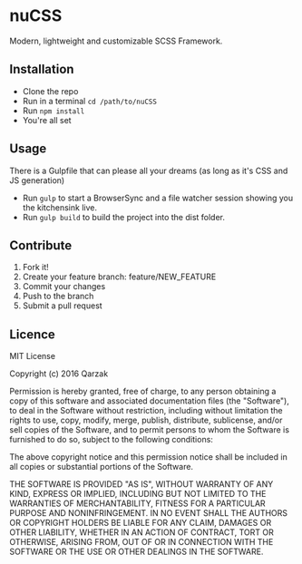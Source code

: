 # nuCSS
Modern, lightweight and customizable SCSS Framework.

## Installation

* Clone the repo
* Run in a terminal `cd /path/to/nuCSS`
* Run `npm install`
* You're all set

## Usage

There is a Gulpfile that can please all your dreams (as long as it's CSS and JS generation)

* Run `gulp` to start a BrowserSync and a file watcher session showing you the kitchensink live.
* Run `gulp build` to build the project into the dist folder.

## Contribute

1. Fork it!
2. Create your feature branch: feature/NEW_FEATURE
3. Commit your changes
4. Push to the branch
5. Submit a pull request

## Licence

MIT License

Copyright (c) 2016 Qarzak

Permission is hereby granted, free of charge, to any person obtaining a copy
of this software and associated documentation files (the "Software"), to deal
in the Software without restriction, including without limitation the rights
to use, copy, modify, merge, publish, distribute, sublicense, and/or sell
copies of the Software, and to permit persons to whom the Software is
furnished to do so, subject to the following conditions:

The above copyright notice and this permission notice shall be included in all
copies or substantial portions of the Software.

THE SOFTWARE IS PROVIDED "AS IS", WITHOUT WARRANTY OF ANY KIND, EXPRESS OR
IMPLIED, INCLUDING BUT NOT LIMITED TO THE WARRANTIES OF MERCHANTABILITY,
FITNESS FOR A PARTICULAR PURPOSE AND NONINFRINGEMENT. IN NO EVENT SHALL THE
AUTHORS OR COPYRIGHT HOLDERS BE LIABLE FOR ANY CLAIM, DAMAGES OR OTHER
LIABILITY, WHETHER IN AN ACTION OF CONTRACT, TORT OR OTHERWISE, ARISING FROM,
OUT OF OR IN CONNECTION WITH THE SOFTWARE OR THE USE OR OTHER DEALINGS IN THE
SOFTWARE.